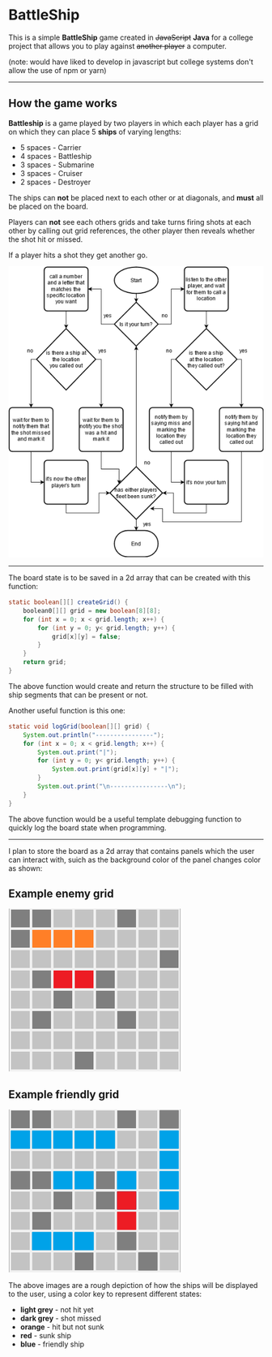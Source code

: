 # BattleShip

This is a simple **BattleShip** game created in ~~JavaScript~~ **Java** for a college project that allows you to play against ~~another player~~ a computer.

(note: would have liked to develop in javascript but college systems don't allow the use of npm or yarn)

---

## How the game works
**Battleship** is a game played by two players in which each player has a grid on which they can place 5 **ships** of varying lengths:

- 5 spaces - Carrier
- 4 spaces - Battleship
- 3 spaces - Submarine
- 3 spaces - Cruiser
- 2 spaces - Destroyer

The ships can **not** be placed next to each other or at diagonals, and **must** all be placed on the board.

Players can **not** see each others grids and take turns firing shots at each other by calling out grid references, the other player then reveals whether the shot hit or missed.

If a player hits a shot they get another go.

![gameplay flowchart](./Images/gameplay_flowchart.png "Gameplay flowchart")

---

The board state is to be saved in a 2d array that can be created with this function:
```java
static boolean[][] createGrid() {
	boolean0[][] grid = new boolean[8][8];
	for (int x = 0; x < grid.length; x++) {
		for (int y = 0; y< grid.length; y++) {
			grid[x][y] = false;
		}
	}		
	return grid;
}
```
The above function would create and return the structure to be filled with ship segments that can be present or not.

Another useful function is this one:
```java
static void logGrid(boolean[][] grid) {
	System.out.println("----------------");
	for (int x = 0; x < grid.length; x++) {
		System.out.print("|");
		for (int y = 0; y< grid.length; y++) {
			System.out.print(grid[x][y] + "|");
		}
		System.out.print("\n----------------\n");
	}
}
```
The above function would be a useful template debugging function to quickly log the board state when programming.

---

I plan to store the board as a 2d array that contains panels which the user can interact with, suich as the background color of the panel changes color as shown:

## Example enemy grid
![Example enemy grid](./Images/example_enemy_grid.png "Enemy Grid")

## Example friendly grid
![Example friendly grid](./Images/example_friendly_grid.png "Friendly Grid")

The above images are a rough depiction of how the ships will be displayed to the user, using a color key to represent different states:

- **light grey** - not hit yet
- **dark grey** - shot missed
- **orange** - hit but not sunk
- **red** - sunk ship
- **blue** - friendly ship
